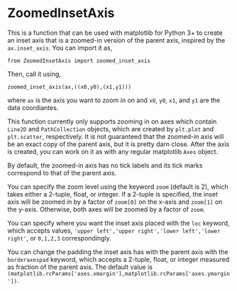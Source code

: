 # ZoomedInsetAxis

This is a function that can be used with matplotlib for Python 3+ to create an inset axis that is a zoomed-in version of the parent axis, inspired by the `ax.inset_axis`. You can import it as,
```
from ZoomedInsetAxis import zoomed_inset_axis
```
Then, call it using,
```
zoomed_inset_axis(ax,((x0,y0),(x1,y1)))
```
where `ax` is the axis you want to zoom in on and `x0`, `y0`, `x1`, and `y1` are the data coordiantes.

This function currently only supports zooming in on axes which contain `Line2D` and `PathCollection` objects, which are created by `plt.plot` and `plt.scatter`, respectively. It is not guaranteed that the zoomed-in axis will be an exact copy of the parent axis, but it is pretty darn close. After the axis is created, you can work on it as with any regular matplotlib `Axes` object.

By default, the zoomed-in axis has no tick labels and its tick marks correspond to that of the parent axis.

You can specify the zoom level using the keyword `zoom` (default is 2), which takes either a 2-tuple, float, or integer. If a 2-tuple is specified, the inset axis will be zoomed in by a factor of `zoom[0]` on the x-axis and `zoom[1]` on the y-axis. Otherwise, both axes will be zoomed by a factor of `zoom`. 

You can specify where you want the inset axis placed with the `loc` keyword, which accepts values, `'upper left','upper right','lower left','lower right'`, or `0,1,2,3` correspondingly.

You can change the padding the inset axis has with the parent axis with the `borderaxespad` keyword, which accepts a 2-tuple, float, or integer measured as fraction of the parent axis. The default value is `(matplotlib.rcParams['axes.xmargin'],matplotlib.rcParams['axes.ymargin'])`.
